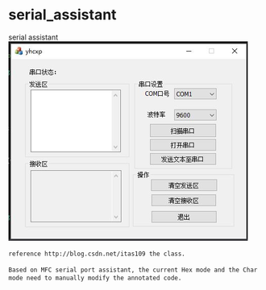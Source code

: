 # serial_assistant
serial assistant
![Image Text](https://raw.githubusercontent.com/NikofoxS/serial_assistant/master/yhcxp/serial_assistant.JPG)

    reference http://blog.csdn.net/itas109 the class.
    
    Based on MFC serial port assistant, the current Hex mode and the Char mode need to manually modify the annotated code.
